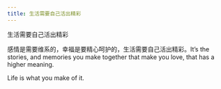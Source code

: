 ```yaml
---
title: 生活需要自己活出精彩
---
```

生活需要自己活出精彩

感情是需要维系的，幸福是要精心呵护的，生活需要自己活出精彩。It’s the stories, and memories you make together that make you love, that has a higher meaning.

Life is what you make of it.
